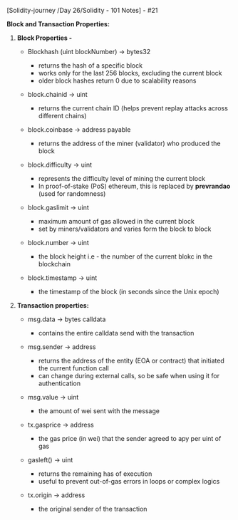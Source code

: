 [Solidity-journey /Day 26/Solidity - 101 Notes] - #21

**Block and Transaction Properties:**

1. **Block Properties -** 
    - Blockhash (uint blockNumber) -> bytes32
        - returns the hash of a specific block 
        - works only for the last 256 blocks, excluding the current block 
        - older block hashes return 0 due to scalability reasons 
    
    - block.chainid -> uint 
        - returns the current chain ID (helps prevent replay attacks across different chains) 
    
    - block.coinbase -> address payable 
        - returns the address of the miner (validator) who produced the block 
        
    - block.difficulty -> uint 
        - represents the difficulty level of mining the current block
        - In proof-of-stake (PoS) ethereum, this is replaced by **prevrandao** (used for randomness)
    
    - block.gaslimit -> uint 
        - maximum amount of gas allowed in the current block 
        - set by miners/validators and varies form the block to block 
    
    - block.number -> uint 
        - the block height i.e - the number of the current blokc in the blockchain 
    
    -  block.timestamp -> uint 
        - the timestamp of the block (in seconds since the Unix epoch)


 2. **Transaction properties:** 
     - msg.data -> bytes calldata 
        - contains the entire calldata send with the transaction 
        
    - msg.sender -> address 
        - returns the address of the entity (EOA or contract) that initiated the current function call 
        - can change during external calls, so be safe when using it for authentication 
        
    - msg.value -> uint 
        - the amount of wei sent with the message
        
    - tx.gasprice -> address 
        - the gas price (in wei) that the sender agreed to apy per uint of gas 
        
    - gasleft() -> uint 
        - returns the remaining has of execution 
        - useful to prevent out-of-gas errors in loops or complex logics 
            
    - tx.origin -> address 
        - the original sender of the transaction  




